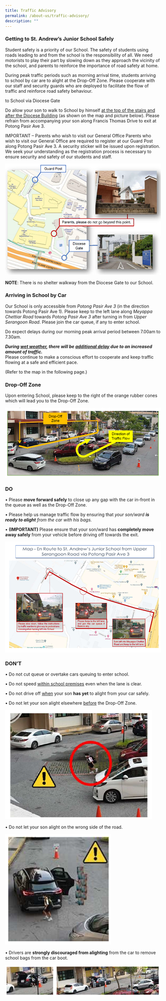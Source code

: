```yaml
---
title: Traffic Advisory
permalink: /about-us/traffic-advisory/
description: ""
---
```

### Getting to St. Andrew’s Junior School Safely
 


Student safety is a priority of our School. The safety of students using roads leading to and from the school is the responsibility of all. We need motorists to play their part by slowing down as they approach the vicinity of the school, and parents to reinforce the importance of road safety at home.

During peak traffic periods such as morning arrival time, students arriving to school by car are to alight at the Drop-Off Zone. Please cooperate with our staff and security guards who are deployed to facilitate the flow of traffic and reinforce road safety behaviour.

to School via Diocese Gate

Do allow your son to walk to School by himself <u>at the top of the stairs and after the Diocese Building</u> (as shown on the map and picture below). Please refrain from accompanying your son along Francis Thomas Drive to exit at Potong Pasir Ave 3.

IMPORTANT – Parents who wish to visit our General Office
Parents who wish to visit our General Office are required to register at our Guard Post along Potong Pasir Ave 3. A security sticker will be issued upon registration. We seek your understanding as the registration process is necessary to ensure security and safety of our students and staff.




![](/images/Traffic%20advisory/traffic%201.PNG)


**NOTE**: There is no shelter walkway from the Diocese Gate to our School.


### Arriving in School by Car

Our School is only accessible from *Potong Pasir Ave 3* (in the direction towards Potong Pasir Ave 1). Please keep to the left lane along *Meyappa Chettiar Road* towards *Potong Pasir Ave 3* after turning in from *Upper Serangoon Road*. Please join the car queue, if any to enter school.

Do expect delays during our morning peak arrival period between 7.00am to 7.30am.

***During <u>wet weather</u>, there will be <u>additional delay</u> due to an increased amount of traffic.*** <br>
 Please continue to make a conscious effort to cooperate and keep traffic flowing at a safe and efficient pace.

(Refer to the map in the following page.)

### Drop-Off Zone

Upon entering School, please keep to the right of the orange rubber cones which will lead you to the Drop-Off Zone.

![](/images/Traffic%20advisory/traffic%202.PNG)



### DO
• Please **move forward safely** to close up any gap with the car in-front in the queue as well as the Drop-Off Zone.

• Please help us manage traffic flow by ensuring that *your son/ward **is ready to alight** from the car with his bags.*

• **(IMPORTANT)** Please ensure that your son/ward has **completely move away safely** from your vehicle before driving off towards the exit.


![](/images/Traffic%20advisory/traffic%203.PNG)



### DON’T<br>
• Do not cut queue or overtake cars queuing to enter school.

• Do not speed <u>within school premises</u> even when the lane is clear.

• Do not drive off <u>when</u> your son <b>has yet</b> to alight from your car safely.

• Do not let your son alight elsewhere <u>before</u> the Drop-Off Zone.

![](/images/Traffic%20advisory/traffic%204.PNG)

• Do not let your son alight on the wrong side of the road.


![](/images/Traffic%20advisory/traffic%205.PNG)


• Drivers are <b>strongly discouraged from alighting</b> from the car to remove school bags from the car boot.

![](/images/Traffic%20advisory/traffic%206.PNG)